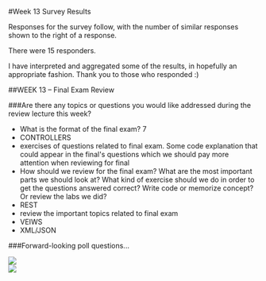 #Week 13 Survey Results	
	
Responses for the survey follow, with the number of similar
responses shown to the right of a response.
	
There were 15 responders.
	
I have interpreted and aggregated some of the results, in hopefully an appropriate fashion.
Thank you to those who responded :)
	
##WEEK 13 – Final Exam Review
	
###Are there any topics or questions you would like addressed during the review lecture this week?	
	
- What is the format of the final exam?	7
- CONTROLLERS	
- exercises of questions related to final exam. Some code explanation that could appear in the final's questions which we should pay more attention when reviewing for final	
- How should we review for the final exam? What are the most important parts we should look at? What kind of exercise should we do in order to get the questions answered correct? Write code or memorize concept? Or review the labs we did?	
- REST	
- review the important topics related to final exam	
- VEIWS	
- XML/JSON	
	
###Forward-looking poll questions...	
	
<img src="/pix/lessons/course-hub.png"/>
<br/>
<img src="/pix/lessons/flipped-learning.png"/>
